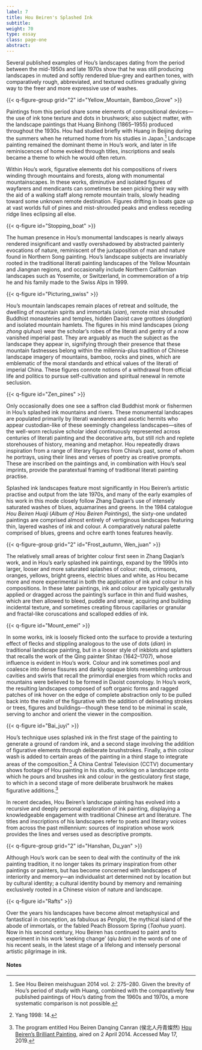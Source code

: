 ```yaml
---
label: 7
title: Hou Beiren's Splashed Ink
subtitle:
weight: 70
type: essay
class: page-one
abstract:
---
```

Several published examples of Hou’s landscapes dating from the period between the mid-1950s and late 1970s show that he was still producing landscapes in muted and softly rendered blue-grey and earthen tones, with comparatively rough, abbreviated, and textured outlines gradually giving way to the freer and more expressive use of washes.

{{< q-figure-group grid="2" id="Yellow_Mountain, Bamboo_Grove" >}}

Paintings from this period share some elements of compositional devices—the use of ink tone texture and dots in brushwork; also subject matter, with the landscape paintings that Huang Binhong (1865–1955) produced throughout the 1930s. Hou had studied briefly with Huang in Beijing during the summers when he returned home from his studies in Japan.[^39] Landscape painting remained the dominant theme in Hou’s work, and later in life reminiscences of home evoked through titles, inscriptions and seals became a theme to which he would often return.

Within Hou’s work, figurative elements dot his compositions of rivers winding through mountains and forests, along with monumental mountainscapes. In these works, diminutive and isolated figures of wayfarers and mendicants can sometimes be seen picking their way with the aid of a walking staff along remote mountain trails, slowly heading toward some unknown remote destination. Figures drifting in boats gaze up at vast worlds full of pines and mist-shrouded peaks and endless receding ridge lines eclipsing all else.

{{< q-figure id="Stopping_boat" >}}

The human presence in Hou’s monumental landscapes is nearly always rendered insignificant and vastly overshadowed by abstracted painterly evocations of nature, reminiscent of the juxtaposition of man and nature found in Northern Song painting. Hou’s landscape subjects are invariably rooted in the traditional literati painting landscapes of the Yellow Mountain and Jiangnan regions, and occasionally include Northern Californian landscapes such as Yosemite, or Switzerland, in commemoration of a trip he and his family made to the Swiss Alps in 1999.

{{< q-figure id="Picturing_swiss" >}}

Hou’s mountain landscapes remain places of retreat and solitude, the dwelling of mountain spirits and immortals (*xian*), remote mist shrouded Buddhist monasteries and temples, hidden Daoist cave grottoes (*dongtian*) and isolated mountain hamlets. The figures in his mind landscapes (*xiong zhong qiuhuo*) wear the scholar’s robes of the literati and gentry of a now vanished imperial past. They are arguably as much the subject as the landscape they appear in, signifying through their presence that these mountain fastnesses belong within the millennia-plus tradition of Chinese landscape imagery of mountains, bamboo, rocks and pines, which are emblematic of the moral standards and ethical values of the literati of imperial China. These figures connote notions of a withdrawal from official life and politics to pursue self-cultivation and spiritual renewal in remote seclusion.

{{< q-figure id="Zen_pines" >}}

Only occasionally does one see a saffron clad Buddhist monk or fishermen in Hou’s splashed ink mountains and rivers. These monumental landscapes are populated primarily by literati wanderers and ascetic hermits who appear custodian-like of these seemingly changeless landscapes—sites of the well-worn reclusive scholar ideal continuously represented across centuries of literati painting and the decorative arts, but still rich and replete storehouses of history, meaning and metaphor. Hou repeatedly draws inspiration from a range of literary figures from China’s past, some of whom he portrays, using their lines and verses of poetry as creative prompts. These are inscribed on the paintings and, in combination with Hou’s seal imprints, provide the paratextual framing of traditional literati painting practise.

Splashed ink landscapes feature most significantly in Hou Beiren’s artistic practise and output from the late 1970s, and many of the early examples of his work in this mode closely follow Zhang Daqian’s use of intensely saturated washes of blues, aquamarines and greens. In the 1984 catalogue *Hou Beiren Huaji* (*Album of Hou Beiren Paintings*), the sixty-one undated paintings are comprised almost entirely of vertiginous landscapes featuring thin, layered washes of ink and colour. A comparatively natural palette comprised of blues, greens and ochre earth tones features heavily.

{{< q-figure-group grid="2" id="Frost_autumn, Wen_juan" >}}

The relatively small areas of brighter colour first seen in Zhang Daqian’s work, and in Hou’s early splashed ink paintings, expand by the 1990s into larger, looser and more saturated splashes of colour: reds, crimsons, oranges, yellows, bright greens, electric blues and white, as Hou became more and more experimental in both the application of ink and colour in his compositions. In these later paintings, ink and colour are typically gesturally applied or dragged across the painting’s surface in thin and fluid washes, which are then allowed to bleed, puddle and smear, acquiring and building incidental texture, and sometimes creating fibrous capillaries or granular and fractal-like coruscations and scalloped eddies of ink.

{{< q-figure id="Mount_emei" >}}

In some works, ink is loosely flicked onto the surface to provide a texturing effect of flecks and stippling analogous to the use of dots (*dian*) in traditional landscape painting, but in a looser style of inkblots and splatters that recalls the work of the Qing painter Shitao (1642–1707), whose influence is evident in Hou’s work. Colour and ink sometimes pool and coalesce into dense fissures and darkly opaque blots resembling umbrous cavities and swirls that recall the primordial energies from which rocks and mountains were believed to be formed in Daoist cosmology. In Hou’s work, the resulting landscapes composed of soft organic forms and ragged patches of ink hover on the edge of complete abstraction only to be pulled back into the realm of the figurative with the addition of delineating strokes or trees, figures and buildings—though these tend to be minimal in scale, serving to anchor and orient the viewer in the composition.

{{< q-figure id="Bai_juyi" >}}

Hou’s technique uses splashed ink in the first stage of the painting to generate a ground of random ink, and a second stage involving the addition of figurative elements through deliberate brushstrokes. Finally, a thin colour wash is added to certain areas of the painting in a third stage to integrate areas of the composition.[^40] A China Central Television (CCTV) documentary shows footage of Hou painting in his studio, working on a landscape onto which he pours and brushes ink and colour in the gesticulatory first stage, to which in a second stage of more deliberate brushwork he makes figurative additions.[^41]

In recent decades, Hou Beiren’s landscape painting has evolved into a recursive and deeply personal exploration of ink painting, displaying a knowledgeable engagement with traditional Chinese art and literature. The titles and inscriptions of his landscapes refer to poets and literary voices from across the past millennium: sources of inspiration whose work provides the lines and verses used as descriptive prompts.

{{< q-figure-group grid="2" id="Hanshan, Du_yan" >}}

Although Hou’s work can be seen to deal with the continuity of the ink painting tradition, it no longer takes its primary inspiration from other paintings or painters, but has become concerned with landscapes of interiority and memory—an individualist art determined not by location but by cultural identity; a cultural identity bound by memory and remaining exclusively rooted in a Chinese vision of nature and landscape.

{{< q-figure id="Rafts" >}}

Over the years his landscapes have become almost metaphysical and fantastical in conception, as fabulous as *Penglai*, the mythical island of the abode of immortals, or the fabled Peach Blossom Spring (*Taohua yuan*). Now in his second century, Hou Beiren has continued to paint and to experiment in his work ‘seeking change’ (*qiu bian*) in the words of one of his recent seals, in the latest stage of a lifelong and intensely personal artistic pilgrimage in ink.


#### Notes
[^39]: See Hou Beiren meishuguan 2014 vol. 2: 275–280. Given the brevity of Hou’s period of study with Huang, combined with the comparatively few published paintings of Hou’s dating from the 1960s and 1970s, a more systematic comparison is not possible.
[^40]: Yang 1998: 14.
[^41]: The program entitled Hou Beiren Danqing Canran (侯北人丹青燦然) [Hou Beiren’s Brilliant Painting](http://tv.cctv.com/2014/04/03/VIDE1396454416914511.shtml), aired on 2 April 2014. Accessed May 17, 2019.
